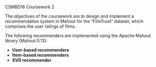 CSMBD16 Coursework 2

The objectives of the coursework are to design and implement a recommendation system in Mahout for the “FilmTrust” dataset, which comprises the user ratings of films.

The following recommenders are implemented using the Apache Mahout library (Mahout 0.13):
<ul>
<li><b>User-based recommenders</b></li>
<li><b>Item-based recommenders</b></li>
<li><b>SVD recommender</b></li>
</ul>
